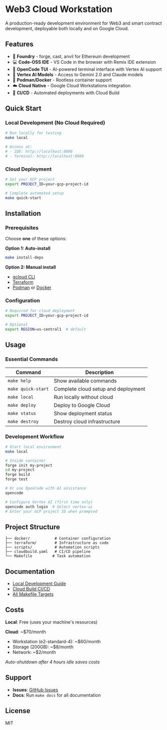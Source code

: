 # Web3 Cloud Workstation

A production-ready development environment for Web3 and smart contract development, deployable both locally and on Google Cloud.

## Features

- 🔨 **Foundry** - forge, cast, anvil for Ethereum development
- 💻 **Code-OSS IDE** - VS Code in the browser with Remix IDE extension  
- 🤖 **OpenCode TUI** - AI-powered terminal interface with Vertex AI support
- 🧠 **Vertex AI Models** - Access to Gemini 2.0 and Claude models
- 🐳 **Podman/Docker** - Rootless container support
- ☁️ **Cloud Native** - Google Cloud Workstations integration
- 🔄 **CI/CD** - Automated deployments with Cloud Build

## Quick Start

### Local Development (No Cloud Required)

```bash
# Run locally for testing
make local

# Access at:
# - IDE: http://localhost:8000
# - Terminal: http://localhost:8080
```

### Cloud Deployment

```bash
# Set your GCP project
export PROJECT_ID=your-gcp-project-id

# Complete automated setup
make quick-start
```

## Installation

### Prerequisites

Choose **one** of these options:

**Option 1: Auto-install**
```bash
make install-deps
```

**Option 2: Manual install**
- [gcloud CLI](https://cloud.google.com/sdk/docs/install)
- [Terraform](https://www.terraform.io/downloads) 
- [Podman](https://podman.io/getting-started/installation) or [Docker](https://docs.docker.com/get-docker/)

### Configuration

```bash
# Required for cloud deployment
export PROJECT_ID=your-gcp-project-id

# Optional
export REGION=us-central1  # default
```

## Usage

### Essential Commands

| Command | Description |
|---------|------------|
| `make help` | Show available commands |
| `make quick-start` | Complete cloud setup and deployment |
| `make local` | Run locally without cloud |
| `make deploy` | Deploy to Google Cloud |
| `make status` | Show deployment status |
| `make destroy` | Destroy cloud infrastructure |

### Development Workflow

```bash
# Start local environment
make local

# Inside container
forge init my-project
cd my-project
forge build
forge test

# Or use OpenCode with AI assistance
opencode

# Configure Vertex AI (first time only)
opencode auth login  # Select vertex-ai
# Enter your GCP project ID when prompted
```

## Project Structure

```
├── docker/           # Container configuration
├── terraform/        # Infrastructure as code
├── scripts/          # Automation scripts  
├── cloudbuild.yaml   # CI/CD pipeline
└── Makefile         # Task automation
```

## Documentation

- [Local Development Guide](LOCAL_DEVELOPMENT.md)
- [Cloud Build CI/CD](CLOUD_BUILD.md)
- [All Makefile Targets](MAKEFILE_TARGETS.md)

## Costs

**Local**: Free (uses your machine's resources)

**Cloud**: ~$70/month
- Workstation (e2-standard-4): ~$60/month
- Storage (200GB): ~$8/month  
- Network: ~$2/month

*Auto-shutdown after 4 hours idle saves costs*

## Support

- **Issues**: [GitHub Issues](https://github.com/your-repo/issues)
- **Docs**: Run `make docs` for all documentation

## License

MIT
